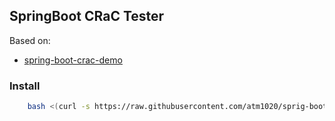 ## SpringBoot CRaC Tester

Based on: 
- [spring-boot-crac-demo](https://github.com/sdeleuze/spring-boot-crac-demo)

### Install
```bash
    bash <(curl -s https://raw.githubusercontent.com/atm1020/sprig-boot-crac-tester/init/setup.sh)
```
